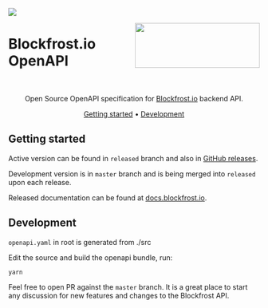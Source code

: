 <a href="https://fivebinaries.com/"><img src="https://img.shields.io/badge/made%20by-Five%20Binaries-darkviolet.svg?style=flat-square" /></a>

<img src="https://blockfrost.io/images/logo.svg" width="250" align="right" height="90" style="margin-bottom: -50px">

# Blockfrost.io OpenAPI

<br>
<p align="center">Open Source OpenAPI specification for <a href="https://blockfrost.io">Blockfrost.io</a> backend API.</p>
<p align="center">
  <a href="#getting-started">Getting started</a> •
  <a href="#development">Development</a>
</p>

## Getting started

Active version can be found in `released` branch and also in [GitHub releases](https://github.com/blockfrost/openapi/releases).

Development version is in `master` branch and is being merged into `released` upon each release.

Released documentation can be found at [docs.blockfrost.io](https://docs.blockfrost.io/).

## Development

`openapi.yaml` in root is generated from ./src

Edit the source and build the openapi bundle, run:

```javascript
yarn
```

Feel free to open PR against the `master` branch. It is a great place to start any discussion for new features and changes to the Blockfrost API.
